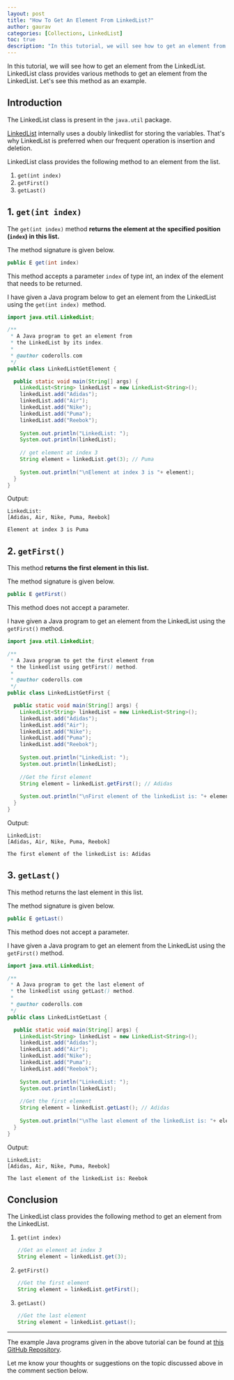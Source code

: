 ```yaml
---
layout: post
title: "How To Get An Element From LinkedList?"
author: gaurav
categories: [Collections, LinkedList]
toc: true
description: "In this tutorial, we will see how to get an element from the LinkedList. LinkedList class provides various methods to get an element from the LinkedList. Let's see this method with an example."
---
```


In this tutorial, we will see how to get an element from the LinkedList. LinkedList class provides various methods to get an element from the LinkedList. Let's see this method as an example.

## Introduction

The LinkedList class is present in the `java.util` package.

[LinkedList](https:/coderolls.com/linkedlist-in-java/) internally uses a doubly linkedlist for storing the variables. That's why LinkedList is preferred when our frequent operation is insertion and deletion.

LinkedList class provides the following method to an element from the list.

1. `get(int index)`
2. `getFirst()`
3. `getLast()`

## 1. `get(int index)`

The `get(int index)` method **returns the element at the specified position (`index`) in this list.**

The method signature is given below.

```java
public E get(int index)
```

This method accepts a parameter `index` of type int, an index of the element that needs to be returned.

I have given a Java program below to get an element from the LinkedList using the `get(int index) `method.

```java
import java.util.LinkedList;

/**
 * A Java program to get an element from
 * the LinkedList by its index.
 * 
 * @author coderolls.com
 */
public class LinkedListGetElement {

  public static void main(String[] args) {
    LinkedList<String> linkedList = new LinkedList<String>();
    linkedList.add("Adidas");
    linkedList.add("Air");
    linkedList.add("Nike");
    linkedList.add("Puma");
    linkedList.add("Reebok");
    
    System.out.println("LinkedList: ");
    System.out.println(linkedList);
    
    // get element at index 3
    String element = linkedList.get(3); // Puma
    
    System.out.println("\nElement at index 3 is "+ element);
  }
}
```

Output:

```
LinkedList: 
[Adidas, Air, Nike, Puma, Reebok]

Element at index 3 is Puma
```

## 2. `getFirst()`

This method **returns the first element in this list.**

The method signature is given below.

```java
public E getFirst()
```

This method does not accept a parameter.

I have given a Java program to get an element from the LinkedList using the `getFirst()` method.

```java
import java.util.LinkedList;

/**
 * A Java program to get the first element from
 * the linkedlist using getFirst() method.
 * 
 * @author coderolls.com
 */
public class LinkedListGetFirst {

  public static void main(String[] args) {
    LinkedList<String> linkedList = new LinkedList<String>();
    linkedList.add("Adidas");
    linkedList.add("Air");
    linkedList.add("Nike");
    linkedList.add("Puma");
    linkedList.add("Reebok");
    
    System.out.println("LinkedList: ");
    System.out.println(linkedList);
    
    //Get the first element
    String element = linkedList.getFirst(); // Adidas
    
    System.out.println("\nFirst element of the linkedList is: "+ element);
  }
}
```

Output:

```
LinkedList: 
[Adidas, Air, Nike, Puma, Reebok]

The first element of the linkedList is: Adidas
```



## 3. `getLast()`

This method returns the last element in this list.

The method signature is given below.

```java
public E getLast()
```

This method does not accept a parameter.

I have given a Java program to get an element from the LinkedList using the `getFirst()` method.

```java
import java.util.LinkedList;

/**
 * A Java program to get the last element of
 * the linkedlist using getLast() method.
 * 
 * @author coderolls.com
 */
public class LinkedListGetLast {

  public static void main(String[] args) {
    LinkedList<String> linkedList = new LinkedList<String>();
    linkedList.add("Adidas");
    linkedList.add("Air");
    linkedList.add("Nike");
    linkedList.add("Puma");
    linkedList.add("Reebok");
    
    System.out.println("LinkedList: ");
    System.out.println(linkedList);
    
    //Get the first element
    String element = linkedList.getLast(); // Adidas
    
    System.out.println("\nThe last element of the linkedList is: "+ element);
  }
}
```

Output:

```
LinkedList: 
[Adidas, Air, Nike, Puma, Reebok]

The last element of the linkedList is: Reebok
```

## Conclusion

The LinkedList class provides the following method to get an element from the LinkedList.

1. `get(int index)`

   ```java
   //Get an element at index 3
   String element = linkedList.get(3);
   ```

2. `getFirst()`

   ```java
   //Get the first element
   String element = linkedList.getFirst();
   ```

3. `getLast()`

   ```java
   //Get the last element
   String element = linkedList.getLast();
   ```

---

The example Java programs given in the above tutorial can be found at [this GitHub Repository](https://github.com/coderolls/blogpost-coding-examples/tree/main/collections/LinkedList/get-an-element-from-linkedlist).

Let me know your thoughts or suggestions on the topic discussed above in the comment section below.
